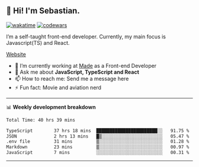 ## 👋 Hi! I'm Sebastian.

[![wakatime](https://wakatime.com/badge/user/df0036c6-328a-4a39-be9b-e49417ed22a1.svg)](https://wakatime.com/@df0036c6-328a-4a39-be9b-e49417ed22a1)
[![codewars](https://www.codewars.com/users/sebavuye/badges/small)](https://www.codewars.com/users/sebavuye)

I’m a self-taught front-end developer. Currently, my main focus is Javascript(TS) and React.

[Website](https://sebastianvuye.be)

- 🔭 I’m currently working at [Made](https://made.be/) as a Front-end Developer
- 💬 Ask me about **JavaScript, TypeScript and React**
- 📫 How to reach me: Send me a message here
- ⚡ Fun fact: Movie and aviation nerd

-------

📊 **Weekly development breakdown**

<!--START_SECTION:waka-->

```txt
Total Time: 40 hrs 39 mins

TypeScript        37 hrs 18 mins  ███████████████████████░░   91.75 %
JSON              2 hrs 13 mins   █▒░░░░░░░░░░░░░░░░░░░░░░░   05.47 %
.env file         31 mins         ▒░░░░░░░░░░░░░░░░░░░░░░░░   01.28 %
Markdown          23 mins         ▒░░░░░░░░░░░░░░░░░░░░░░░░   00.97 %
JavaScript        7 mins          ░░░░░░░░░░░░░░░░░░░░░░░░░   00.31 %
```

<!--END_SECTION:waka-->
-------
